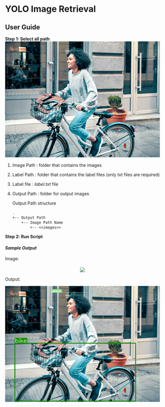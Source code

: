 # YOLO Image Retrieval

## User Guide


**Step 1: Select all path**
![](../metadata/09.png)
1. Image Path : folder that contains the images
2. Label Path : folder that contains the label files (only txt files are required)
3. Label file : *label.txt* file
4. Output Path : folder for output images

   Output Path structure

    ```
    .
    +-- Output Path
        +-- Image Path Name
            +-- <<images>>    
    ```

**Step 2: Run Script**

#### *Sample Output*

Image:

<p align="center">
  <img align="middle" src="../metadata/08.png" width="450"/>
</p>

Output:

![](../metadata/07.png)
